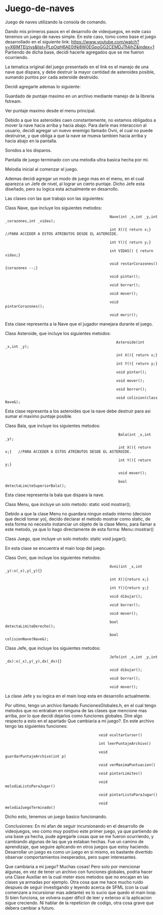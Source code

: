 # Juego-de-naves
Juego de naves utilizando la consola de comando.

Dando mis primeros pasos en el desarrollo de videojuegos, en este caso tenemos un juego de naves simple.
En este caso, tomo como base el juego desarrollado en el siguiente link: https://www.youtube.com/watch?v=X6lMTEIzjys&list=PLpOqH6AE0tNj8W0EGpoGG2CEMDJTt4ihZ&index=1
Partiendo de dicha base, decidi hacerle agregados que se me fueron ocurriendo.

La tematica original del juego presentado en el link es el manejo de una nave que dispara, y debe destruir la mayor cantidad de asteroides posible, sumando puntos
por cada asteroide destruido.

Decidi agregarle ademas lo siguiente:

Guardado de puntaje maximo en un archivo mediante manejo de la libreria fstream.

Ver puntaje maximo desde el menu principal.

Debido a que los asteroides caen constantemente, no estamos obligados a mover la nave hacia arriba y hacia abajo. Para darle mas interaccion al usuario, decidi agregar
un nuevo enemigo llamado Ovni, el cual no puede destruirse, y que obliga a que la nave se mueva tambien hacia arriba y hacia abajo en la pantalla.

Sonidos a los disparos.

Pantalla de juego terminado con una melodia ultra basica hecha por mi.

Melodia inicial al comenzar el juego.

Ademas decidi agregar un modo de juego mas en el menu, en el cual aparezca un Jefe de nivel, al lograr un cierto puntaje. Dicho Jefe esta diseñado, pero su logica esta
actualmente en desarrollo.




Las clases con las que trabajo son las siguientes:


Class Nave, que incluye los siguientes metodos:     
                                                    
                                                    Nave(int _x,int _y,int _corazones,int _vidas);
                                                    
                                                    int X(){ return x;}   //PARA ACCEDER A ESTOS ATRIBUTOS DESDE EL ASTEROIDE.
                                                    
                                                    int Y(){ return y;}
                                                    
                                                    int VIDAS() { return vidas;}
                                                    
                                                    void restarCorazones() {corazones --;}
                                                    
                                                    void pintar();
                                                    
                                                    void borrar();
                                                    
                                                    void mover();
                                                    
                                                    void pintarCorazones();
                                                    
                                                    void morir();

Esta clase representa a la Nave que el jugador manejara durante el juego.


Class Asteroide, que incluye los siguientes metodos:   

                                                       Asteroide(int _x,int _y);
                                                       
                                                       int X(){ return x;}
                                                       
                                                       int Y(){ return y;}
                                                       
                                                       void pintar();
                                                       
                                                       void mover();
                                                       
                                                       void borrar();
                                                       
                                                       void colision(class Nave&);

Esta clase representa a los asteroides que la nave debe destruir para asi sumar el maximo puntaje posible.


Class Bala, que incluye los siguientes metodos: 
                                                        
                                                        Bala(int _x,int _y);
                                                        
                                                        int X(){ return x;}   //PARA ACCEDER A ESTOS ATRIBUTOS DESDE EL ASTEROIDE.
                                                        
                                                        int Y(){ return y;}
                                                        
                                                        void mover();
                                                        
                                                        bool detectaLimiteSuperiorBala();


Esta clase representa la bala que dispara la nave.


Class Menu, que incluye un solo metodo:      static void mostrar();

Debido a que la clase Menu no guardara ningun estado interno (decision que decidi tomar yo), decido declarar el metodo mostrar como static, de esta forma no necesito
instanciar un objeto de la clase Menu, para llamar a este metodo, ya que lo hago directamente de esta forma:  Menu::mostrar()


Class Juego,  que incluye un solo metodo:   static void jugar();

En esta clase se encuentra el main loop del juego.


Class Ovni, que incluye los siguientes metodos:     
                                                    
                                                    Ovni(int _x,int _y):x(_x),y(_y){}
                                                    
                                                    int X(){return x;}
                                                    
                                                    int Y(){return y;}
                                                    
                                                    void dibujar();
                                                    
                                                    void borrar();
                                                    
                                                    void mover();
                                                    
                                                    bool detectaLimiteDerecho();

                                                    bool colisionNave(Nave&);
                                                    

Class Jefe, que incluye los siguientes metodos:  
                                                    
                                                    Jefe(int _x,int _y,int _dx):x(_x),y(_y),dx(_dx){}
                                                    
                                                    void dibujar();
                                                    
                                                    void borrar();
                                                    
                                                    void mover(); 
                                                    
La clase Jefe y su logica en el main loop esta en desarrollo actualmente.


Por ultimo, tengo un archivo llamado FuncionesGlobales.h, en el cual tengo metodos que no entraban en ninguna de las clases que mencione mas arriba, por lo que decidi
dejarlos como funciones globales. Dire algo respecto a esto en el apartado Que cambiaria a mi juego?.
En este archivo tengo las siguientes funciones: 

                                               void ocultarCursor()
                                               
                                               int leerPuntajeArchivo()
                                               
                                               void guardarPuntajeArchivo(int p)
                                               
                                               void verMaximaPuntuacion()
                                               
                                               void pintarLimites()
                                               
                                               void melodiaListoParaJugar()
                                               
                                               void pintarListoParaJugar()
                                               
                                               void melodiaJuegoTerminado()


               
Dicho esto, tenemos un juego basico funcionando. 

Conclusiones: En mi afan de seguir incursionando en el desarrollo de videojuegos, veo como muy positivo este primer juego, ya que partiendo de una base ya hecha, pude 
agregarle cosas que se me fueron ocurriendo, y cambiando algunas de las que ya estaban hechas. Fue un camino de aprendizaje, que seguire aplicando en otros juegos que estoy
haciendo. Desarrollar un juego es como un juego en si mismo, es bastante divertido observar comportamientos inesperados, pero super interesantes.


Que cambiaria a mi juego? Muchas cosas! Pero solo por mencionar algunas, en vez de tener un archivo con funciones globales, podria hacer una Clase Auxiliar en la cual meter 
esos metodos que no encajan en las clases ya armadas por ejemplo. Otra cosa que me hace mucho ruido despues de seguir investigando y leyendo acerca de SFML (con la cual
comenzare a incursionar mas adelante) es lo sucio que quedo el main loop. Si bien funciona, se volvera super dificil de leer y extenso si la aplicacion sigue creciendo.
Ni hablar de la repeticion de codigo, otra cosa grave que debera cambiar a futuro.
